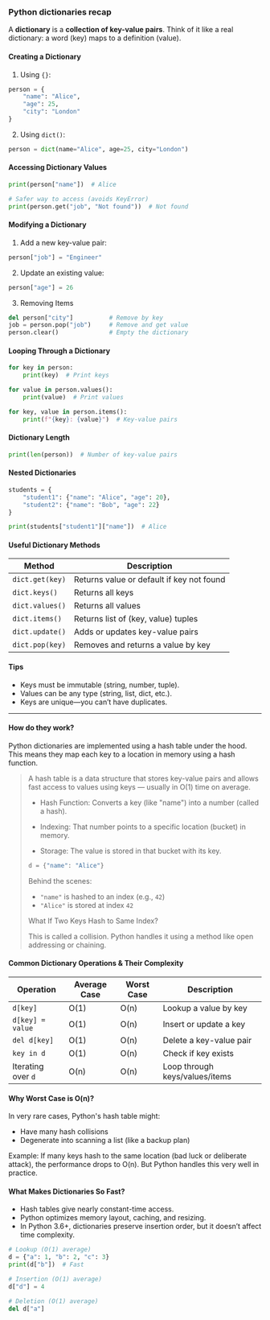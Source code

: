 ### Python dictionaries recap

A **dictionary** is a **collection of key-value pairs**. Think of it like a real dictionary: a word (key) maps to a definition (value).

#### Creating a Dictionary

1. Using `{}`:

```python
person = {
    "name": "Alice",
    "age": 25,
    "city": "London"
}
```

2. Using `dict()`:

```python
person = dict(name="Alice", age=25, city="London")
```

#### Accessing Dictionary Values

```python
print(person["name"])  # Alice

# Safer way to access (avoids KeyError)
print(person.get("job", "Not found"))  # Not found
```

#### Modifying a Dictionary

1. Add a new key-value pair:

```python
person["job"] = "Engineer"
```

2. Update an existing value:

```python
person["age"] = 26
```

3. Removing Items

```python
del person["city"]          # Remove by key
job = person.pop("job")     # Remove and get value
person.clear()              # Empty the dictionary
```

#### Looping Through a Dictionary

```python
for key in person:
    print(key)  # Print keys

for value in person.values():
    print(value)  # Print values

for key, value in person.items():
    print(f"{key}: {value}")  # Key-value pairs
```

#### Dictionary Length

```python
print(len(person))  # Number of key-value pairs
```

#### Nested Dictionaries

```python
students = {
    "student1": {"name": "Alice", "age": 20},
    "student2": {"name": "Bob", "age": 22}
}

print(students["student1"]["name"])  # Alice
```

#### Useful Dictionary Methods

| Method          | Description                               |
| --------------- | ----------------------------------------- |
| `dict.get(key)` | Returns value or default if key not found |
| `dict.keys()`   | Returns all keys                          |
| `dict.values()` | Returns all values                        |
| `dict.items()`  | Returns list of (key, value) tuples       |
| `dict.update()` | Adds or updates key-value pairs           |
| `dict.pop(key)` | Removes and returns a value by key        |

#### Tips

- Keys must be immutable (string, number, tuple).
- Values can be any type (string, list, dict, etc.).
- Keys are unique—you can’t have duplicates.

---

#### How do they work?

Python dictionaries are implemented using a hash table under the hood. This means they map each key to a location in memory using a hash function.

> A hash table is a data structure that stores key-value pairs and allows fast access to values using keys — usually in O(1) time on average.
>
> * Hash Function: Converts a key (like "name") into a number (called a hash).
>
> * Indexing: That number points to a specific location (bucket) in memory.
>
> * Storage: The value is stored in that bucket with its key.
>
> ```python
> d = {"name": "Alice"}
> ```
>
> Behind the scenes:
>
> - `"name"` is hashed to an index (e.g., `42`)
> - `"Alice"` is stored at index `42`
>
> What If Two Keys Hash to Same Index?
>
> This is called a collision. Python handles it using a method like open addressing or chaining.

#### Common Dictionary Operations & Their Complexity

| Operation          | Average Case | Worst Case | Description                    |
| ------------------ | ------------ | ---------- | ------------------------------ |
| `d[key]`           | O(1)         | O(n)       | Lookup a value by key          |
| `d[key] = value`   | O(1)         | O(n)       | Insert or update a key         |
| `del d[key]`       | O(1)         | O(n)       | Delete a key-value pair        |
| `key in d`         | O(1)         | O(n)       | Check if key exists            |
| Iterating over `d` | O(n)         | O(n)       | Loop through keys/values/items |

#### Why Worst Case is O(n)?

In very rare cases, Python's hash table might:

- Have many hash collisions
- Degenerate into scanning a list (like a backup plan)

Example: If many keys hash to the same location (bad luck or deliberate attack), the performance drops to O(n). But Python handles this very well in practice.

#### What Makes Dictionaries So Fast?

- Hash tables give nearly constant-time access.
- Python optimizes memory layout, caching, and resizing.
- In Python 3.6+, dictionaries preserve insertion order, but it doesn’t affect time complexity.

```python
# Lookup (O(1) average)
d = {"a": 1, "b": 2, "c": 3}
print(d["b"])  # Fast

# Insertion (O(1) average)
d["d"] = 4

# Deletion (O(1) average)
del d["a"]
```

